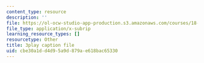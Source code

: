 ```yaml
---
content_type: resource
description: ''
file: https://ol-ocw-studio-app-production.s3.amazonaws.com/courses/18-01sc-single-variable-calculus-fall-2010/cbe30a1dd4d95a9d879ae618bac65330_aeXp1zC6Hls.vtt
file_type: application/x-subrip
learning_resource_types: []
resourcetype: Other
title: 3play caption file
uid: cbe30a1d-d4d9-5a9d-879a-e618bac65330
---
```

